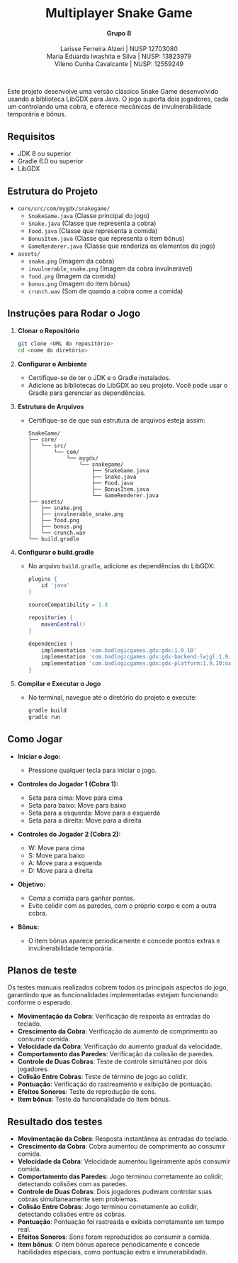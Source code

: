 <h1 align="center"> Multiplayer Snake Game </h1>

<h4 align="center">Grupo 8</h4>
<p align="center">
Larisse Ferreira Alzeri | NUSP 12703080  <br/>
Maria Eduarda Iwashita e Silva | NUSP: 13823979 <br/>
Vileno Cunha Cavalcante | NUSP: 12559249 <br/>
</p>

<br>

Este projeto desenvolve uma versão clássico Snake Game desenvolvido usando a biblioteca LibGDX para Java. O jogo suporta dois jogadores, cada um controlando uma cobra, e oferece mecânicas de invulnerabilidade temporária e bônus.

## Requisitos

- JDK 8 ou superior
- Gradle 6.0 ou superior
- LibGDX

## Estrutura do Projeto

- `core/src/com/mygdx/snakegame/`
  - `SnakeGame.java` (Classe principal do jogo)
  - `Snake.java` (Classe que representa a cobra)
  - `Food.java` (Classe que representa a comida)
  - `BonusItem.java` (Classe que representa o item bônus)
  - `GameRenderer.java` (Classe que renderiza os elementos do jogo)
- `assets/`
  - `snake.png` (Imagem da cobra)
  - `invulnerable_snake.png` (Imagem da cobra invulnerável)
  - `food.png` (Imagem da comida)
  - `bonus.png` (Imagem do item bônus)
  - `crunch.wav` (Som de quando a cobra come a comida)

## Instruções para Rodar o Jogo

1. **Clonar o Repositório**

   ```bash
   git clone <URL do repositório>
   cd <nome do diretório>
   ```

2. **Configurar o Ambiente**

   - Certifique-se de ter o JDK e o Gradle instalados.
   - Adicione as bibliotecas do LibGDX ao seu projeto. Você pode usar o Gradle para gerenciar as dependências.

3. **Estrutura de Arquivos**

   - Certifique-se de que sua estrutura de arquivos esteja assim:
     ```
     SnakeGame/
     ├── core/
     │   └── src/
     │       └── com/
     │           └── mygdx/
     │               └── snakegame/
     │                   ├── SnakeGame.java
     │                   ├── Snake.java
     │                   ├── Food.java
     │                   ├── BonusItem.java
     │                   └── GameRenderer.java
     ├── assets/
     │   ├── snake.png
     │   ├── invulnerable_snake.png
     │   ├── food.png
     │   ├── bonus.png
     │   └── crunch.wav
     └── build.gradle
     ```

4. **Configurar o build.gradle**

   - No arquivo `build.gradle`, adicione as dependências do LibGDX:

     ```groovy
     plugins {
         id 'java'
     }

     sourceCompatibility = 1.8

     repositories {
         mavenCentral()
     }

     dependencies {
         implementation 'com.badlogicgames.gdx:gdx:1.9.10'
         implementation 'com.badlogicgames.gdx:gdx-backend-lwjgl:1.9.10'
         implementation 'com.badlogicgames.gdx:gdx-platform:1.9.10:natives-desktop'
     }
     ```

5. **Compilar e Executar o Jogo**
   - No terminal, navegue até o diretório do projeto e execute:
     ```bash
     gradle build
     gradle run
     ```

## Como Jogar

- **Iniciar o Jogo:**
  - Pressione qualquer tecla para iniciar o jogo.
- **Controles do Jogador 1 (Cobra 1):**

  - Seta para cima: Move para cima
  - Seta para baixo: Move para baixo
  - Seta para a esquerda: Move para a esquerda
  - Seta para a direita: Move para a direita

- **Controles do Jogador 2 (Cobra 2):**

  - W: Move para cima
  - S: Move para baixo
  - A: Move para a esquerda
  - D: Move para a direita

- **Objetivo:**

  - Coma a comida para ganhar pontos.
  - Evite colidir com as paredes, com o próprio corpo e com a outra cobra.

- **Bônus:**
  - O item bônus aparece periodicamente e concede pontos extras e invulnerabilidade temporária.

## Planos de teste

<p>Os testes manuais realizados cobrem todos os principais aspectos do jogo, garantindo que as funcionalidades implementadas estejam funcionando conforme o esperado. </p>

- **Movimentação da Cobra**: Verificação de resposta às entradas do teclado.
- **Crescimento da Cobra**: Verificação do aumento de comprimento ao consumir comida.
- **Velocidade da Cobra**: Verificação do aumento gradual da velocidade.
- **Comportamento das Paredes**: Verificação da colissão de paredes.
- **Controle de Duas Cobras**: Teste de controle simultâneo por dois jogadores.
- **Colisão Entre Cobras**: Teste de término de jogo ao colidir.
- **Pontuação**: Verificação do rastreamento e exibição de pontuação.
- **Efeitos Sonoros**: Teste de reprodução de sons.
- **Item bônus**: Teste da funcionalidade do item bônus.

## Resultado dos testes

- **Movimentação da Cobra**: Resposta instantânea às entradas do teclado.
- **Crescimento da Cobra**: Cobra aumentou de comprimento ao consumir comida.
- **Velocidade da Cobra**: Velocidade aumentou ligeiramente após consumir comida.
- **Comportamento das Paredes**: Jogo terminou corretamente ao colidir, detectando colisões com as paredes.
- **Controle de Duas Cobras**: Dois jogadores puderam controlar suas cobras simultaneamente sem problemas.
- **Colisão Entre Cobras**: Jogo terminou corretamente ao colidir, detectando colisões entre as cobras.
- **Pontuação**: Pontuação foi rastreada e exibida corretamente em tempo real.
- **Efeitos Sonoros**: Sons foram reproduzidos ao consumir a comida.
- **Item bônus**: O item bônus aparece periodicamente e concede habilidades especiais, como pontuação extra e invunerabilidade.
#
